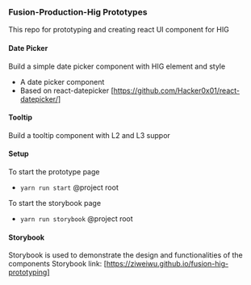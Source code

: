 ### Fusion-Production-Hig Prototypes

This repo for prototyping and creating react UI component for HIG

#### Date Picker
Build a simple date picker component with HIG element and style
- A date picker component
- Based on react-datepicker [https://github.com/Hacker0x01/react-datepicker/]

#### Tooltip 
Build a tooltip component with L2 and L3 suppor

#### Setup
To start the prototype page
- ``yarn run start`` @project root

To start the storybook page
- ``yarn run storybook`` @project root

#### Storybook
Storybook is used to demonstrate the design and functionalities of the components
Storybook link: [https://ziweiwu.github.io/fusion-hig-prototyping]
